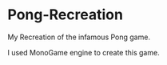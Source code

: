 # Pong-Recreation

My Recreation of the infamous Pong game.

I used MonoGame engine to create this game.
